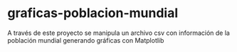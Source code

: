 # graficas-poblacion-mundial
A través de este proyecto se manipula un archivo csv con información de la población mundial generando gráficas con Matplotlib

